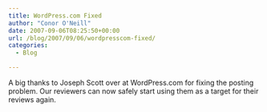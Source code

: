 ```yaml
---
title: WordPress.com Fixed
author: "Conor O'Neill"
date: 2007-09-06T08:25:50+00:00
url: /blog/2007/09/06/wordpresscom-fixed/
categories:
  - Blog

---
```

A big thanks to Joseph Scott over at WordPress.com for fixing the posting problem. Our reviewers can now safely start using them as a target for their reviews again.